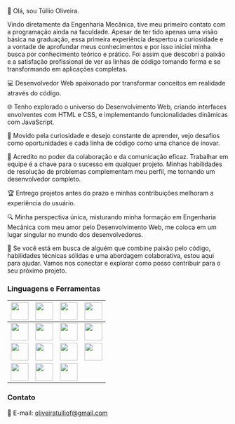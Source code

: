 👋 Olá, sou Túllio Oliveira. 

Vindo diretamente da Engenharia Mecânica, tive meu primeiro contato com a programação ainda na faculdade.
Apesar de ter tido apenas uma visão básica na graduação, essa primeira experiência despertou a curiosidade e a vontade de aprofundar meus conhecimentos e por isso iniciei minha busca por conhecimento teórico e prático.
Foi assim que descobri a paixão e a satisfação profissional de ver as linhas de código tomando forma e se transformando em aplicações completas.


💻 Desenvolvedor Web apaixonado por transformar conceitos em realidade através do código. 

🌐 Tenho explorado o universo do Desenvolvimento Web, criando interfaces envolventes com HTML e CSS, e implementando funcionalidades dinâmicas com JavaScript.

🚀 Movido pela curiosidade e desejo constante de aprender, vejo desafios como oportunidades e cada linha de código como uma chance de inovar.

🤝 Acredito no poder da colaboração e da comunicação eficaz. Trabalhar em equipe é a chave para o sucesso em qualquer projeto. Minhas habilidades de resolução de problemas complementam meu perfil, me tornando um desenvolvedor completo.

🏆 Entrego projetos antes do prazo e minhas contribuições melhoram a experiência do usuário.

🔍 Minha perspectiva única, misturando minha formação em Engenharia Mecânica com meu amor pelo Desenvolvimento Web, me coloca em um lugar singular no mundo dos desenvolvedores.

🤝 Se você está em busca de alguém que combine paixão pelo código, habilidades técnicas sólidas e uma abordagem colaborativa, estou aqui para ajudar. Vamos nos conectar e explorar como posso contribuir para o seu próximo projeto.

### Linguagens e Ferramentas

| <img src="https://img.shields.io/badge/-JavaScript-F7DF1E?style=for-the-badge&logo=javascript&logoColor=black" height="40"> | <img src="https://img.shields.io/badge/-React.js-61DAFB?style=for-the-badge&logo=react&logoColor=black" height="40"> | <img src="https://img.shields.io/badge/-HTML5-E34F26?style=for-the-badge&logo=html5&logoColor=white" height="40"> | <img src="https://img.shields.io/badge/-CSS3-1572B6?style=for-the-badge&logo=css3&logoColor=white" height="40"> |
| --- | --- | --- | --- |
| <img src="https://img.shields.io/badge/-Styled%20Components-DB7093?style=for-the-badge&logo=styled-components&logoColor=white" height="40"> | <img src="https://img.shields.io/badge/-Node.js-339933?style=for-the-badge&logo=node.js&logoColor=white" height="40"> | <img src="https://img.shields.io/badge/-Prisma-2D3748?style=for-the-badge&logo=prisma&logoColor=white" height="40"> | <img src="https://img.shields.io/badge/-Jest-C21325?style=for-the-badge&logo=jest&logoColor=white" height="40"> |
| <img src="https://img.shields.io/badge/-TypeScript-007ACC?style=for-the-badge&logo=typescript&logoColor=white" height="40"> | <img src="https://img.shields.io/badge/-MongoDB-47A248?style=for-the-badge&logo=mongodb&logoColor=white" height="40"> | <img src="https://img.shields.io/badge/-PostgreSQL-336791?style=for-the-badge&logo=postgresql&logoColor=white" height="40"> | <img src="https://img.shields.io/badge/-Git-F05032?style=for-the-badge&logo=git&logoColor=white" height="40"> |
| <img src="https://img.shields.io/badge/-SASS-CC6699?style=for-the-badge&logo=sass&logoColor=white" height="40"> | <img src="https://img.shields.io/badge/-Nest.js-E0234E?style=for-the-badge&logo=nestjs&logoColor=white" height="40"> | <img src="https://img.shields.io/badge/-Visual%20Studio%20Code-007ACC?style=for-the-badge&logo=visual-studio-code&logoColor=white" height="40"> |



### Contato

📧 E-mail: [oliveiratulliof@gmail.com](mailto:oliveiratulliof@gmail.com)


